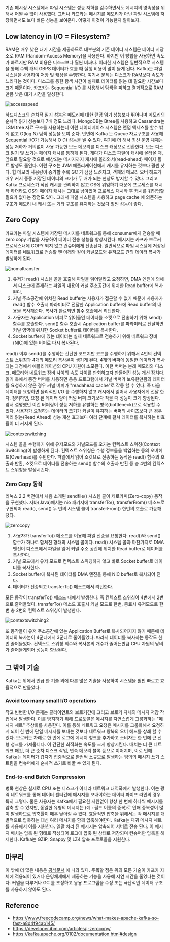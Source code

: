 기존 메시징 시스템에서 파일 시스템은 성능 저하를 감수하면서도 메시지의 영속성을 위해서 어쩔 수 없이 사용했다. 그러나 카프카는 메시지를 메모리가 아닌 파일 시스템에 저장하면서도 보다 빠른 성능을 보여준다. 어떻게 이것이 가능한지 알아보자.

## Low latency in I/O = Filesystem?

RAM은 매우 낮은 대기 시간을 제공하므로 대부분의 기존 데이터 시스템은 데이터 저장소로 RAM (Random-Access Memory)을 사용한다. 하지만 이 방법을 사용하면 속도가 빠르지만 RAM 비용은 디스크보다 훨씬 비싸다. 이러한 시스템은 일반적으로 시스템을 통해 수백 개의 GBPS 데이터가 흐를 때 실행 비용이 많이 들게 된다.
Kafka는 파일 시스템을 사용하여 저장 및 캐싱을 수행한다. 여기서 문제는 디스크가 RAM보다 속도가 느리다는 것이다. 디스크를 통한 탐색 시간이 실제로 데이터를 읽는 데 필요한 시간보다 크기 때문이다.
카프카는 Sequential I/O 를 사용해서 탐색을 피하고 결과적으로 RAM만큼 낮은 대기 시간을 달성한다.

![accessspeed](/assets/img/upload/accessspeed.png)

하드디스크의 순차적 읽기 성능은 메모리에 대한 랜덤 읽기 성능보다 뛰어나며 메모리의 순차적 읽기 성능보다 7배 정도 느리다.
MongoDB는 Btree를 사용하고 Cassandra는 LSM tree 자료 구조를 사용하는데 이런 데이터베이스 시스템은 랜덤 액세스를 할수 밖에 없고 O(log N) 탐색 성능을 보여 준다.
반면에 Kafka 는 Queue 자료구조를 사용해 Sequential I/O가 가능해서 O (1) 성능을 낼 수 있다.
여기에 더 해서 최신 운영 체제는 성능 저하가 거의없이 사용 가능한 모든 메모리를 디스크 캐싱으로 전환한다. 모든 디스크 읽기 및 쓰기는 페이지 캐시를 통하게 된다. 게다가 디스크 파일이 캐시에 올라올 때, 앞으로 필요할 것으로 예상되는 메시지까지 캐시에 올라와서(read-ahead) 페이지 폴트 발생도 줄인다.
이런 구조는 JVM 애플리케이션에서 캐시를 유지하는 것보다 훨씬 낫다. 힙 메모리 사용량이  증가할 수록  GC 가 점점 느려지고, 객체의 메모리 오버 헤드가 매우 커서 종종 저장된 데이터의 크기가 두 배가 되는 현상도 방지할 수 있다.
그리고 Kafka 프로세스가 직접 캐시를 관리하지 않고 OS에 위임하기 때문에 프로세스를 재시작 하더라도 OS의 페이지 캐시는 그대로 남아있어 프로세스 재시작 후 캐시를 워밍업할 필요가 없다는 장점도 있다.
그래서 파일 시스템을 사용하고 page cache 에 의존하는 구조가 메모리 내 캐시 또는 기타 구조를 유지하는 것보다 훨씬 성능이 좋다.

## Zero Copy

카프카는 파일 시스템에 저장된 메시지를 네트워크를 통해 consumer에게 전송할 때 zero copy 기법을 사용하여 데이터 전송 성능을 향상시킨다. 메시지는 카프카 브로커 프로세스내에 COPY 되지 않고 컨슈머에게 전송된다.
일반적으로 파일 시스템에 저장된 데이터를 네트워크로 전송할 땐 아래와 같이 커널모드와 유저모드 간의 데이터 복사가 발생하게 된다.

![nomaltransfer](/assets/img/upload/nomaltransfer.gif)

1. 유저가 read() 시스템 콜을 호출해 파일을 읽어달라고 요청하면, DMA 엔진에 의해서 디스크에 존재하는 파일의 내용이 커널 주소공간에 위치한 Read buffer에 복사된다.
2. 커널 주소공간에 위치한 Read buffer는 사용자가 접근할 수 없기 때문에 사용자가 read() 함수 호출시 파라미터로 전달한 Application buffer에 Read buffer의 내용을 복사해준다. 복사가 완료되면 함수 호출에서 리턴한다.
3. 사용자는 Application 버퍼로 읽어들인 데이터를 소켓으로 전송하기 위해 send() 함수를 호출한다. send() 함수 호출시 Application buffer를 파라미터로 전달하면 커널 영역에 위치한 Socket buffer로 데이터를 복사한다.
4. Socket buffer에 있는 데이터는 실제 네트워크로 전송하기 위해 네트워크 장비(NIC)에 있는 버퍼로 다시 복사된다.

read() 이후 send()를 수행하는 간단한 코드지만 코드를 수행하기 위해서 4번의 컨텍스트 스위칭과 4개의 메모리 복사본이 생기게 된다.
4개의 버퍼에 동일한 데이터가 복사되는 과정에서 애플리케이션의 CPU 자원이 소모된다. 이런 버퍼는 본래 메모리와 디스크, 메모리와 네트워크 장비 사이의 속도 차이를 만회하고자 만들어진 성능 개선 장치다. 읽기 측에서 중간 버퍼를 사용하면 응용 프로그램에서 커널 버퍼가 보유한만큼의 데이터를 요청하지 않은 경우 커널 버퍼가 "readahead cache"로 작동 할 수 있다. 즉 다음 데이터를 요청하면 물리적인 I/O 를 수행하지 않고 캐시에서 읽어서 사용자에게 전달 한다. 정리하면, 요청 된 데이터 양이 커널 버퍼 크기보다 작을 때 성능이 크게 향상된다.
앞서 설명했던 이런 버퍼링이 성능 저하를 유발하는 병목(bottleneck)으로 작용할 수 있다. 사용자가 요청하는 데이터의 크기가 커널이 유지하는 버퍼의 사이즈보다 큰 경우 미리 읽는(Read Ahead) 성능 개선 효과보다 여러 단계에 걸쳐 데이터를 복사하는 비효율이 더 커지게 된다.

![contextswitching](/assets/img/upload/contextswitching.gif)

시스템 콜을 수행하기 위해 유저모드와 커널모드를 오가는 컨텍스트 스위칭(Context Switching)이 발생하게 된다. 컨텍스트 스위칭은 수행 정보들을 백업하는 등의 오버헤드(Overhead)를 수반한다. 파일에서 읽어 소켓으로 전송하는 동작은 read() 함수의 호출과 반환, 소켓으로 데이터를 전송하는 send() 함수의 호출과 반환 등 총 4번의 컨텍스트 스위칭을 발생시킨다.

### Zero Copy 동작

리눅스 2.2 버전에서 처음 소개된 sendfile() 시스템 콜이 제로카피(Zero-copy) 동작을 구현했다. 자바(Java)에서는 nio 패키지에 transferTo(), transferFrom() 메소드로 구현되어 read(), send() 두 번의 시스템 콜이 transferFrom() 한번의 호출로 가능해졌다.

![zerocopy](/assets/img/upload/zerocopy.gif)

1. 사용자가 transferTo() 메소드를 이용해 파일 전송을 요청한다. read()와 send() 함수가 하나로 합쳐진 형태의 시스템 콜이다. read() 시스템 콜과 마찬가지로 DMA 엔진이 디스크에서 파일을 읽어 커널 주소 공간에 위치한 Read buffer로 데이터를 복사한다.
2. 커널 모드에서 유저 모드로 컨텍스트 스위칭하지 않고 바로 Socket buffer로 데이터를 복사한다.
3. Socket buffer에 복사된 데이터를 DMA 엔진을 통해 NIC buffer로 복사되어 진다.
4. 데이터가 전송되고 transferTo() 메소드에서 리턴한다.

모든 동작이 transferTo() 메소드 내에서 발생한다. 즉 컨텍스트 스위칭이 4번에서 2번으로 줄어들었다. transferTo() 메소드 호출시 커널 모드로 한번, 종료시 유저모드로 한번 총 2번의 컨텍스트 스위칭이 발생한다.

![contextswitching2](/assets/img/upload/contextswitching2.gif)

또 동작들이 유저 주소공간에 있는 Application Buffer로 복사되어지지 않기 때문에 데이터의 복사본이 4군데에서 3군데로 줄어들었다. 따라서 데이터를 복사하는 동작도 한 번 줄어들었다. 컨텍스트 스위칭 회수와 복사본의 개수가 줄어든만큼 CPU 자원의 낭비가 줄어들게되어 성능이 향상된다.

## 그 밖에 기술

Kafka는 위에서 언급 한 기술 외에 다른 많은 기술을 사용하여 시스템을 훨씬 빠르고 효율적으로 만들었다.

### Avoid too many small I/O operations

작고 빈번한 I/O 문제는 클라이언트와 브로커간에 그리고 브로커 자체의 메시지 저장 작업에서 발생한다. 이를 방지하기 위해 프로토콜은 메시지를 자연스럽게 그룹화하는 "메시지 세트" 추상화를 사용한다.
이를 통해 네트워크 요청은 메시지를 그룹화해서 요청하게 되어 한 번에 단일 메시지를 보내는 것보다 네트워크 왕복의 오버 헤드를 상쇄 할 수 있다.
브로커는 차례로 한 번에 로그에 메시지 청크를 추가하고 소비자는 한 번에 큰 선형 청크를 가져옵니다. 이 간단한 최적화는 속도를 크게 향상시킨다.
배치는 더 큰 네트워크 패킷, 더 큰 순차 디스크 작업, 연속 메모리 블록 등으로 이어지며, 이로 인해 Kafka는 데이터가 갑자기 집중적으로 한번씩 소규모로 발생하는 임의의 메시지 쓰기 스트림을 컨슈머에게 순차적 쓰기로 바꿀 수 있게 된다.

### End-to-end Batch Compression

병목 현상은 실제로 CPU 또는 디스크가 아니라 네트워크 대역폭에서 발생한다. 이는 광역 네트워크를 통해 데이터 센터간에 메시지를 보내야하는 데이터 파이프 라인의 경우 특히 그렇다.
물론 사용자는 Kafka에서 필요한 지원없이 항상 한 번에 하나씩 메시지를 압축 할 수 있지만, 동일한 유형의 메시지는 (예 : 필드 이름의 중복)로 인해 중복성이 많이 발생하므로 압축률이 매우 낮아질 수 있다.
효율적인 압축을 위해서는 각 메시지를 개별적으로 압축하는 대신 여러 메시지를 함께 압축해야한다. Kafka는 재귀 메시지 세트를 사용해서 이를 지원한다. 일괄 처리 된 메시지는 압축되어 서버로 전송 된다. 이 메시지 배치는 ​​압축 된 형태로 작성되어 로그에 압축 된 상태로 저장되며 컨슈머만 압축을 해제한다. Kafka는 GZIP, Snappy 및 LZ4 압축 프로토콜을 지원한다.

## 마무리

이 밖에 더 많은 내용은 [공식문서](https://kafka.apache.org/0102/documentation.html#design) 에 나와 있다. 주목할 점은 위의 모든 기술이 카프카 자체에 적용되어 있거나 운영체제에서 제공하는 기능을 사용해 지연 시간을 줄였다는 것이다. 커널을 다루거나 GC 를 조정하고 응용 프로그램을 수정 또는 극단적인 데이터 구조를 사용하지 않아도 된다.

## Reference
* https://www.freecodecamp.org/news/what-makes-apache-kafka-so-fast-a8d4f94ab145/
* https://developer.ibm.com/articles/j-zerocopy/
* https://kafka.apache.org/0102/documentation.html#design